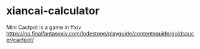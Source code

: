 # xiancai-calculator
Mini Cactpot is a game in ffxiv 
https://na.finalfantasyxiv.com/lodestone/playguide/contentsguide/goldsaucer/cactpot/
